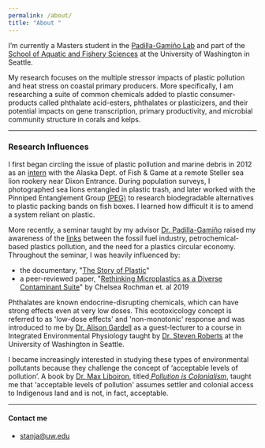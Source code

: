 ```yaml
---
permalink: /about/
title: "About "
---
```


I’m currently a Masters student in the [Padilla-Gamiño Lab](https://padilla-gaminolab.weebly.com/) and part of the [School of Aquatic and Fishery Sciences](https://fish.uw.edu/) at the University of Washington in Seattle.

My research focuses on the multiple stressor impacts of plastic pollution and heat stress on coastal primary producers. More specifically, I am researching a suite of common chemicals added to plastic consumer-products called phthalate acid-esters, phthalates or plasticizers, and their potential impacts on gene transcription, primary productivity, and microbial community structure in corals and kelps.

------

### Research Influences
I first began circling the issue of plastic pollution and marine debris in 2012 as an [intern](https://www.adfg.alaska.gov/index.cfm?adfg=internexp.donohoe) with the Alaska Dept. of Fish & Game at a remote Steller sea lion rookery near Dixon Entrance. During population surveys, I photographed sea lions entangled in plastic trash, and later worked with the Pinniped Entanglement Group [(PEG)](https://pinnipedentanglementgroup.org/) to research biodegradable alternatives to plastic packing bands on fish boxes. I learned how difficult it is to amend a system reliant on plastic. 

More recently, a seminar taught by my advisor [Dr. Padilla-Gamiño](https://fish.uw.edu/faculty/jacqueline-padilla-gamino/) raised my awareness of the [links](https://www.youtube.com/watch?v=iO3SA4YyEYU) between the fossil fuel industry, petrochemical-based plastics pollution, and the need for a plastics circular economy. Throughout the seminar, I was heavily influenced by:

-  the documentary, "[The Story of Plastic](https://www.youtube.com/show/SC2l9YPiNhgA1NwB2avpZwgw)"
-  a peer-reviewed paper, "[Rethinking Microplastics as a Diverse Contaminant Suite](https://doi.org/10.1002/etc.4371)" by Chelsea Rochman et. al 2019


Phthalates are known endocrine-disrupting chemicals, which can have strong effects even at very low doses. This ecotoxicology concept is referred to as 'low-dose effects' and 'non-monotonic' response and was introduced to me by [Dr. Alison Gardell](https://directory.tacoma.uw.edu/employee/agardell) as a guest-lecturer to a course in Integrated Environmental Physiology taught by [Dr. Steven Roberts](https://fish.uw.edu/faculty/steven-roberts/) at the University of Washington in Seattle.

I became increasingly interested in studying these types of environmental pollutants because they challenge the concept of ‘acceptable levels of pollution’.  A book by [Dr. Max Liboiron](https://maxliboiron.com/),  titled[ *Pollution is Colonialism*](https://www.dukeupress.edu/pollution-is-colonialism), taught me that 'acceptable levels of pollution' assumes settler and colonial access to Indigenous land and is not, in fact, acceptable. 

------

#### Contact me
- [stanja@uw.edu](mailto:stanja@uw.edu)